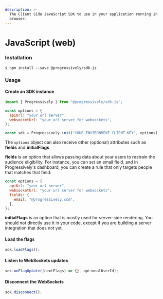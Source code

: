 ```yaml
---
description: >-
  The Client Side JavaScript SDK to use in your application running in the
  browser.
---
```


# JavaScript (web)

### Installation

```shell
$ npm install --save @progressively/sdk-js
```

### Usage

#### Create an SDK instance

```javascript
import { Progressively } from "@progressively/sdk-js";

const options = {
  apiUrl: "your url server",
  websocketUrl: "your url server for websockets",
};

const sdk = Progressively.init("YOUR_ENVIRONMENT_CLIENT_KEY", options);
```

The `options` object can also receive other (optional) attributes such as **fields** and **initialFlags**

**fields** is an option that allows passing data about your users to restrain the audience eligibility. For instance, you can set an email field, and in Progressively's dashboard, you can create a rule that only targets people that matches that field:

```javascript
const options = {
  apiUrl: "your url server",
  websocketUrl: "your url server for websockets",
  fields: {
    email: "@progressively.com",
  },
};
```

**initialFlags** is an option that is mostly used for server-side rendering. You should not directly use it in your code, except if you are building a server integration that does not yet.

#### Load the flags

```javascript
sdk.loadFlags();
```

#### Listen to WebSockets updates

```javascript
sdk.onFlagUpdate((nextFlags) => {}, optionalUserId);
```

#### Disconnect the WebSockets

```javascript
sdk.disconnect();
```
